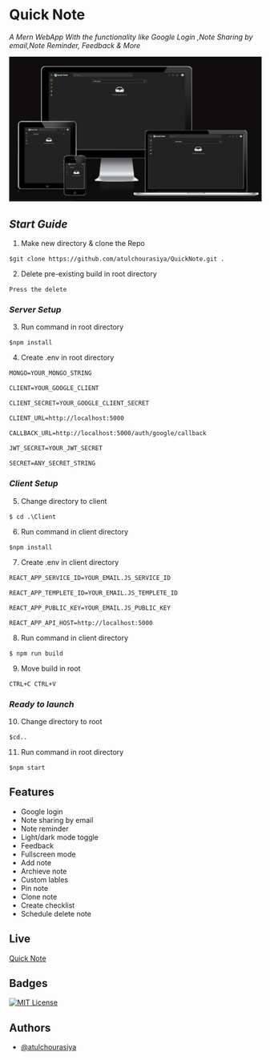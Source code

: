 # Quick Note

*A Mern WebApp With the functionality like Google Login ,Note Sharing by email,Note Reminder, Feedback & More*

<p align=center>
<img src='./Client/src/Assets/Image/screenshot.png'>
</p>

## *Start Guide*

1. Make new directory & clone the Repo

```
$git clone https://github.com/atulchourasiya/QuickNote.git .
```
2. Delete pre-existing build in root directory
```
Press the delete 
```
###  *Server Setup*

3. Run command in root directory
```
$npm install
```

4. Create .env in root directory
```
MONGO=YOUR_MONGO_STRING
```
```
CLIENT=YOUR_GOOGLE_CLIENT
```
```
CLIENT_SECRET=YOUR_GOOGLE_CLIENT_SECRET
```
```
CLIENT_URL=http://localhost:5000
```
```
CALLBACK_URL=http://localhost:5000/auth/google/callback
```
```
JWT_SECRET=YOUR_JWT_SECRET
```
```
SECRET=ANY_SECRET_STRING
```

###  *Client Setup*

5. Change directory to client
```
$ cd .\Client
```

6. Run command in client directory
```
$npm install
```

7. Create .env in client directory
```
REACT_APP_SERVICE_ID=YOUR_EMAIL.JS_SERVICE_ID
```
```
REACT_APP_TEMPLETE_ID=YOUR_EMAIL.JS_TEMPLETE_ID
```
```
REACT_APP_PUBLIC_KEY=YOUR_EMAIL.JS_PUBLIC_KEY
```
```
REACT_APP_API_HOST=http://localhost:5000
```
8. Run command in client directory
```
$ npm run build
```
9. Move build in root
```
CTRL+C CTRL+V
```
###  *Ready to launch*
10. Change directory to root
```
$cd..
```
11. Run command in root directory
```
$npm start
``` 
## Features

- Google login
- Note sharing by email
- Note reminder
- Light/dark mode toggle
- Feedback
- Fullscreen mode
- Add note
- Archieve note
- Custom lables
- Pin note
- Clone note
- Create checklist 
- Schedule delete note

## Live
[Quick Note](https://quicknote.onrender.com)

## Badges

[![MIT License](https://img.shields.io/badge/License-MIT-green.svg)](https://choosealicense.com/licenses/mit/)


## Authors

- [@atulchourasiya](https://www.github.com/atulchourasiya)


